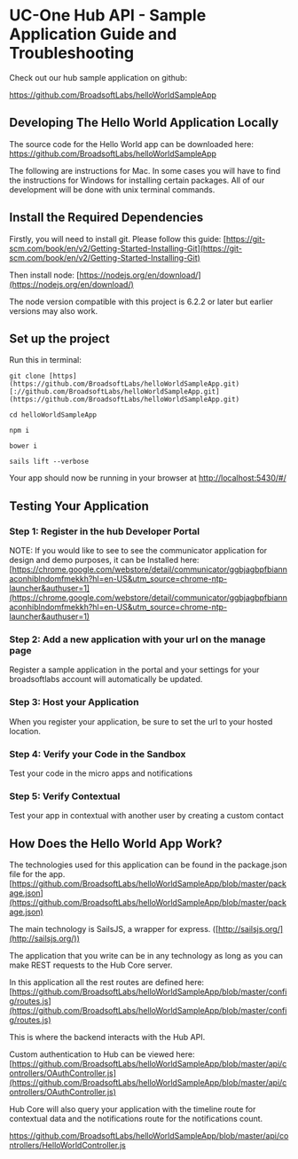 # UC-One Hub API - Sample Application Guide and Troubleshooting

Check out our hub sample application on github:

https://github.com/BroadsoftLabs/helloWorldSampleApp

## Developing The Hello World Application Locally

The source code for the Hello World app can be downloaded here: https://github.com/BroadsoftLabs/helloWorldSampleApp

The following are instructions for Mac. In some cases you will have to find the instructions for Windows for installing certain packages. All of our development will be done with unix terminal commands.

## Install the Required Dependencies

Firstly, you will need to install git. Please follow this guide: [https://git-scm.com/book/en/v2/Getting-Started-Installing-Git](https://git-scm.com/book/en/v2/Getting-Started-Installing-Git)

Then install node: [https://nodejs.org/en/download/](https://nodejs.org/en/download/)

The node version compatible with this project is 6.2.2 or later but earlier versions may also work.

## Set up the project

Run this in terminal:

```
git clone [https](https://github.com/BroadsoftLabs/helloWorldSampleApp.git)[://github.com/BroadsoftLabs/helloWorldSampleApp.git](https://github.com/BroadsoftLabs/helloWorldSampleApp.git)

cd helloWorldSampleApp

npm i

bower i

sails lift --verbose
```

Your app should now be running in your browser at [http://localhost:5430/#/](http://localhost:5430/#/)

## Testing Your Application

### Step 1: Register in the hub Developer Portal

NOTE: If you would like to see to see the communicator application for design and demo purposes, it can be Installed here: [https://chrome.google.com/webstore/detail/communicator/ggbjagbpfbiannaconhiblndomfmekkh?hl=en-US&utm_source=chrome-ntp-launcher&authuser=1](https://chrome.google.com/webstore/detail/communicator/ggbjagbpfbiannaconhiblndomfmekkh?hl=en-US&utm_source=chrome-ntp-launcher&authuser=1)

### Step 2: Add a new application with your url on the manage page

Register a sample application in the portal and your settings for your broadsoftlabs account will automatically be updated.

### Step 3: Host your Application

When you register your application, be sure to set the url to your hosted location.

### Step 4: Verify your Code in the Sandbox

Test your code in the micro apps and notifications

### Step 5: Verify Contextual

Test your app in contextual with another user by creating a custom contact

## How Does the Hello World App Work?

The technologies used for this application can be found in the package.json file for the app. [https://github.com/BroadsoftLabs/helloWorldSampleApp/blob/master/package.json](https://github.com/BroadsoftLabs/helloWorldSampleApp/blob/master/package.json)

The main technology is SailsJS, a wrapper for express. ([http://sailsjs.org/](http://sailsjs.org/))

The application that you write can be in any technology as long as you can make REST requests to the Hub Core server.

In this application all the rest routes are defined here: [https://github.com/BroadsoftLabs/helloWorldSampleApp/blob/master/config/routes.js](https://github.com/BroadsoftLabs/helloWorldSampleApp/blob/master/config/routes.js)

This is where the backend interacts with the Hub API.

Custom authentication to Hub can be viewed here: [https://github.com/BroadsoftLabs/helloWorldSampleApp/blob/master/api/controllers/OAuthController.js](https://github.com/BroadsoftLabs/helloWorldSampleApp/blob/master/api/controllers/OAuthController.js)

Hub Core will also query your application with the timeline route for contextual data and the notifications route for the notifications count.

https://github.com/BroadsoftLabs/helloWorldSampleApp/blob/master/api/controllers/HelloWorldController.js
